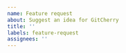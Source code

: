 ```yaml
---
name: Feature request
about: Suggest an idea for GitCherry
title: ''
labels: feature-request
assignees: ''
---
```


<!-- Describe any idea how to make GitCherry better -->